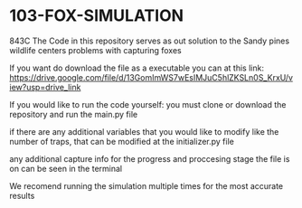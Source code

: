 # 103-FOX-SIMULATION
843C
The Code in this repository serves 
as out solution to the Sandy pines wildlife
centers problems with capturing foxes

If you want do download the file as a executable you can at this link:
https://drive.google.com/file/d/13GomImWS7wEsIMJuC5hlZKSLn0S_KrxU/view?usp=drive_link

If you would like to run the code yourself:
you must clone or download the repository and run the main.py file

if there are any additional variables that you would like to modify like the number of traps,
 that can be modified at the initializer.py file

any additional capture info for the progress and proccesing stage the file is on can be seen in the terminal

We recomend running the simulation multiple times for the most accurate results
